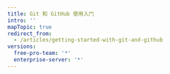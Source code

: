 ```yaml
---
title: Git 和 GitHub 使用入门
intro: ''
mapTopic: true
redirect_from:
  - /articles/getting-started-with-git-and-github
versions:
  free-pro-team: '*'
  enterprise-server: '*'
---
```


